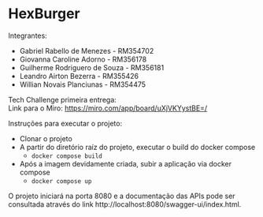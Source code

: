 # HexBurger

Integrantes:
- Gabriel Rabello de Menezes - RM354702
- Giovanna Caroline Adorno - RM356178
- Guilherme Rodriguero de Souza - RM356181
- Leandro Airton Bezerra - RM355426
- Willian Novais Planciunas - RM354475

Tech Challenge primeira entrega:<br>
Link para o Miro: https://miro.com/app/board/uXjVKYystBE=/

Instruções para executar o projeto:
- Clonar o projeto
- A partir do diretório raíz do projeto, executar o build do docker compose
  - ``` docker compose build ```
- Após a imagem devidamente criada, subir a aplicação via docker compose
  - ``` docker compose up ```

O projeto iniciará na porta 8080 e a documentação das APIs pode ser consultada através do link http://localhost:8080/swagger-ui/index.html.
